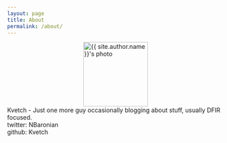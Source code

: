 ```yaml
---
layout: page
title: About
permalink: /about/
---
```


<img src="{{site.url}}/images/{{ site.author.picture }}" alt="{{ site.author.name }}'s photo" class="post-avatar" style="width:150px;height:150px;display:block;margin:auto"/>
Kvetch - Just one more guy occasionally blogging about stuff, usually DFIR focused.
<br />
<!-- kvetch [@t] thenegative [d ot] zone
<br /> -->
twitter:  NBaronian
<br />
github:   Kvetch
